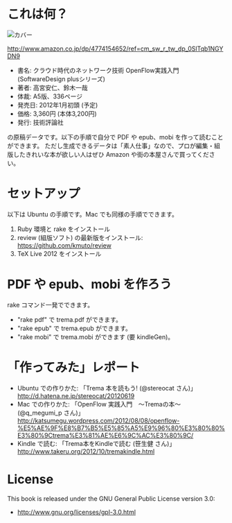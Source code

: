 # これは何？

![カバー](https://raw.github.com/yasuhito/trema-book/master/cover.png "本のカバー")

http://www.amazon.co.jp/dp/4774154652/ref=cm_sw_r_tw_dp_0SlTqb1NGYDN9

 * 書名: クラウド時代のネットワーク技術 OpenFlow実践入門 (SoftwareDesign plusシリーズ)
 * 著者: 高宮安仁、鈴木一哉
 * 体裁: A5版、336ページ
 * 発売日: 2012年1月初頭 (予定)
 * 価格: 3,360円 (本体3,200円)
 * 発行: 技術評論社

の原稿データです。以下の手順で自分で PDF や epub、mobi を作って読むことができます。
ただし生成できるデータは「素人仕事」なので、プロが編集・組版したきれいな本が欲しい人はぜひ Amazon や街の本屋さんで買ってください。


# セットアップ

以下は Ubuntu の手順です。Mac でも同様の手順でできます。

 1. Ruby 環境と rake をインストール
 2. review (組版ソフト) の最新版をインストール: https://github.com/kmuto/review
 3. TeX Live 2012 をインストール


# PDF や epub、mobi を作ろう

rake コマンド一発でできます。

 * "rake pdf" で trema.pdf ができます。
 * "rake epub" で trema.epub ができます。
 * "rake mobi" で trema.mobi ができます (要 kindleGen)。


# 「作ってみた」レポート

 * Ubuntu での作りかた: 「Trema 本を読もう! (@stereocat さん)」 http://d.hatena.ne.jp/stereocat/20120619
 * Mac での作りかた: 「OpenFlow 実践入門　〜Tremaの本〜 (@q_megumi_p さん)」 http://katsumegu.wordpress.com/2012/08/08/openflow-%E5%AE%9F%E8%B7%B5%E5%85%A5%E9%96%80%E3%80%80%E3%80%9Ctrema%E3%81%AE%E6%9C%AC%E3%80%9C/
 * Kindle で読む: 「Trema本をKindleで読む (笹生健 さん)」http://www.takeru.org/2012/10/tremakindle.html


# License

This book is released under the GNU General Public License version 3.0:

 * http://www.gnu.org/licenses/gpl-3.0.html
